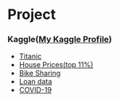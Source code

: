 # Project
### Kaggle(<a href='https://www.kaggle.com/winston1214'>My Kaggle Profile</a>)
- <a href='https://www.kaggle.com/winston1214/titanic-first-kaggle'>Titanic</a>
- <a href='https://www.kaggle.com/winston1214/housing-second-kaggle'>House Prices(top 11%)</a>
- <a href='https://www.kaggle.com/winston1214/bike-sharing-third-kaggle'>Bike Sharing</a>
- <a href='https://www.kaggle.com/winston1214/loan-data-simple-analysis'>Loan data</a>
- <a href='https://www.kaggle.com/winston1214/covid-19-kor-eng-ver'>COVID-19</a>
